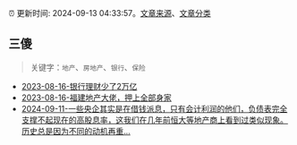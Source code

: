 :alarm_clock: 更新时间: 2024-09-13 04:33:57。[文章来源](/README.md)、[文章分类](/TAGS.md)

## 三傻


> 关键字：`地产`、`房地产`、`银行`、`保险`



- [2023-08-16-银行理财少了2万亿](https://www.aicaijing.com.cn/article/18565) 
- [2023-08-16-福建地产大佬，押上全部身家](https://www.aicaijing.com.cn/article/18567) 
- [2024-09-11-一些央企其实是在借钱派息，只有会计利润的他们，负债表完全支撑不起现在的高股息率，这我们在几年前恒大等地产商上看到过类似现象。历史总是因为不同的动机再重...](https://xueqiu.com/1965894836/304245866) 
